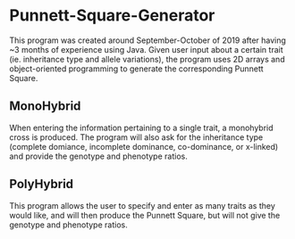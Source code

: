 # Punnett-Square-Generator

This program was created around September-October of 2019 after having ~3 months of experience using Java. Given user input about a certain trait (ie. inheritance type and allele variations), the program uses 2D arrays and object-oriented programming to generate the corresponding Punnett Square. 

## MonoHybrid

When entering the information pertaining to a single trait, a monohybrid cross is produced. The program will also ask for the inheritance type (complete domiance, incomplete dominance, co-dominance, or x-linked) and provide the genotype and phenotype ratios.

## PolyHybrid

This program allows the user to specify and enter as many traits as they would like, and will then produce the Punnett Square, but will not give the genotype and phenotype ratios. 
